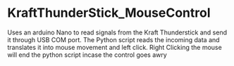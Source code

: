 # KraftThunderStick_MouseControl

Uses an arduino Nano to read signals from the Kraft Thunderstick and send it through USB COM port. The Python script reads the incoming data and translates it into mouse movement and left click.
Right Clicking the mouse will end the python script incase the control goes awry
